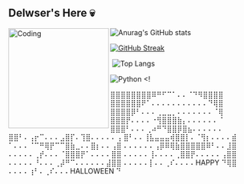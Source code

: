 ## Delwser's Here 💀
<img align="left" alt="Coding" width="200" src="https://i.pinimg.com/564x/14/49/3a/14493ae61eeeaaea780254d2cb61d494.jpg">

![Anurag's GitHub stats](https://github-readme-stats.vercel.app/api?username=delwser&show_icons=true&theme=midnight-purple)

[![GitHub Streak](https://github-readme-streak-stats.herokuapp.com?user=delwser&theme=midnight-purple&locale=pt_BR&exclude_days=Sun%2CSat)](https://git.io/streak-stats)  


‎ 
![Top Langs](https://github-readme-stats.vercel.app/api/top-langs/?username=delwser&layout=compact&theme=midnight-purple)

![Python](https://img.shields.io/badge/python-3670A0?style=for-the-badge&logo=python&logoColor=000000)
<!


⣿⣿⣿⣿⣿⣿⣿⣿⠿⠛⠋⠉⠁⠄⠄⠈⠙⠻⣿⣿⣿⣿ 
⣿⣿⣿⣿⣿⣿⠟⠁⠄⠄⠄⠄⠄⠄⠄⠄⠄⠄⠄⠙⢿⣿ 
⣿⣿⣿⣿⡿⠃⠄⠄⠄⢀⣀⣀⡀⠄⠄⠄⠄⠄⠄⠄⠈⢿ 
⣿⣿⣿⡟⠄⠄⠄⠄⠐⢻⣿⣿⣿⣷⡄⠄⠄⠄⠄⠄⠄⠈ 
 ⣿⣿⣿⠃⠄⠄⠄⢀⠴⠛⠙⣿⣿⡿⣿⣦⠄⠄⠄⠄⠄⠄ 
 ⣿⣿⠃⠄⢠⡖⠉⠄⠄⠄⣠⣿⡏⠄⢹⣿⠄⠄⠄⠄⠄⢠ 
 ⣿⠃⠄⠄⢸⣧⣤⣤⣤⢾⣿⣿⡇⠄⠈⢻⡆⠄⠄⠄⠄⣾ 
 ⠁⠄⠄⠄⠈⠉⠛⢿⡟⠉⠉⣿⣷⣀⠄⠄⣿⡆⠄⠄⢠⣿ 
 ⠄⠄⠄⠄⠄⠄⢠⡿⠿⢿⣷⣿⣿⣿⣿⣿⠿⠃⠄⠄⣸⣿ 
 ⠄⠄⠄⠄⠄⢀⡞⠄⠄⠄⠈⣿⣿⣿⡟⠁⠄⠄⠄⠄⣿⣿ 
 ⠄⠄⠄⠄⠄⢸⠄⠄⠄⠄⢀⣿⣿⡟⠄⠄⠄⠄⠄⢠⣿⣿ 
 ⠄⠄⠄⠄⠄⠘⠄⠄⠄⢀⡼⠛⠉⠄⠄⠄⠄⠄⠄⣼⣿⣿ 
 ⠄⠄⠄⠄⠄⡇⠄⠄⢀⠎⠄⠄⠄⠄HAPPY ⠙⢿⣿ 
 ⠄⠄⠄⠄⢰⠃⠄⢀⠎⠄⠄⠄HALLOWEEN ⠙
